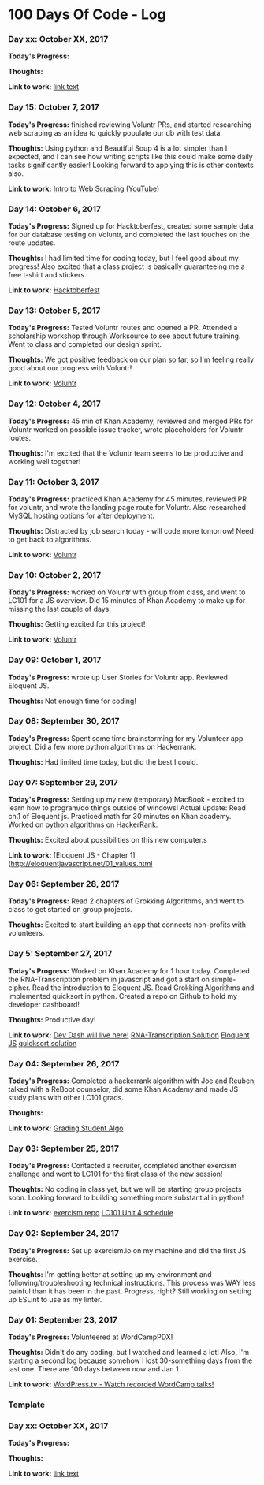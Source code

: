 # 100 Days Of Code - Log

### Day xx: October XX, 2017 

**Today's Progress:** 

**Thoughts:** 

**Link to work:** [link text](url)

### Day 15: October 7, 2017 

**Today's Progress:** finished reviewing Voluntr PRs, and started researching web scraping as an idea to quickly populate our db with test data.  

**Thoughts:** Using python and Beautiful Soup 4 is a lot simpler than I expected, and I can see how writing scripts like this could make some daily tasks significantly easier!  Looking forward to applying this is other contexts also.

**Link to work:** [Intro to Web Scraping (YouTube)](https://www.youtube.com/watch?v=XQgXKtPSzUI&t=383s)

### Day 14: October 6, 2017 

**Today's Progress:** Signed up for Hacktoberfest, created some sample data for our database testing on Voluntr, and completed the last touches on the route updates.  

**Thoughts:** I had limited time for coding today, but I feel good about my progress!  Also excited that a class project is basically guaranteeing me a free t-shirt and stickers.  

**Link to work:** [Hacktoberfest](https://hacktoberfest.digitalocean.com/)

### Day 13: October 5, 2017 

**Today's Progress:** Tested Voluntr routes and opened a PR.  Attended a scholarship workshop through Worksource to see about future training.  Went to class and completed our design sprint.  

**Thoughts:** We got positive feedback on our plan so far, so I'm feeling really good about our progress with Voluntr!

**Link to work:** [Voluntr](https://github.com/hendricksonsarahl/voluntr)

### Day 12: October 4, 2017 

**Today's Progress:** 45 min of Khan Academy, reviewed and merged PRs for Voluntr worked on possible issue tracker, wrote placeholders for Voluntr routes.

**Thoughts:** I'm excited that the Voluntr team seems to be productive and working well together!

### Day 11: October 3, 2017 

**Today's Progress:** practiced Khan Academy for 45 minutes, reviewed PR for voluntr, and wrote the landing page route for Voluntr.  Also researched MySQL hosting options for after deployment.

**Thoughts:** Distracted by job search today - will code more tomorrow!  Need to get back to algorithms.

**Link to work:** [Voluntr](https://github.com/hendricksonsarahl/voluntr)

### Day 10: October 2, 2017 

**Today's Progress:** worked on Voluntr with group from class, and went to LC101 for a JS overview.  Did 15 minutes of Khan Academy to make up for missing the last couple of days.  

**Thoughts:** Getting excited for this project!  

**Link to work:** [Voluntr](https://github.com/hendricksonsarahl/voluntr/issues)

### Day 09: October 1, 2017 

**Today's Progress:** wrote up User Stories for Voluntr app.  Reviewed Eloquent JS.  

**Thoughts:** Not enough time for coding!

### Day 08: September 30, 2017 

**Today's Progress:** Spent some time brainstorming for my Volunteer app project.  Did a few more python algorithms on Hackerrank.

**Thoughts:** Had limited time today, but did the best I could.


### Day 07: September 29, 2017 

**Today's Progress:** Setting up my new (temporary) MacBook - excited to learn how to program/do things outside of windows!  Actual update: Read ch.1 of Eloquent js.  Practiced math for 30 minutes on Khan academy.  Worked on python algorithms on HackerRank.    

**Thoughts:** Excited about possibilities on this new computer.s

**Link to work:** [Eloquent JS - Chapter 1](http://eloquentjavascript.net/01_values.html

### Day 06: September 28, 2017 

**Today's Progress:** Read 2 chapters of Grokking Algorithms, and went to class to get started on group projects.  

**Thoughts:** Excited to start building an app that connects non-profits with volunteers.

### Day 5: September 27, 2017 

**Today's Progress:** Worked on Khan Academy for 1 hour today.  Completed the RNA-Transcription problem in javascript and got a start on simple-cipher. Read the introduction to Eloquent JS.  Read Grokking Algorithms and implemented quicksort in python.  Created a repo on Github to hold my developer dashboard!

**Thoughts:** Productive day!  

**Link to work:** 
[Dev Dash will live here!](https://github.com/razzlepdx/dev-dash)
[RNA-Transcription Solution](https://github.com/razzlepdx/exercism-exercises/tree/master/javascript)
[Eloquent JS](http://eloquentjavascript.net/00_intro.html)
[quicksort solution](https://github.com/razzlepdx/FCC-Algorithms/tree/master/grokking-algorithms)

### Day 04: September 26, 2017 

**Today's Progress:** Completed a hackerrank algorithm with Joe and Reuben, talked with a ReBoot counselor, did some Khan Academy and made JS study plans with other LC101 grads.  

**Thoughts:** 

**Link to work:** [Grading Student Algo](https://github.com/razzlepdx/FCC-Algorithms/tree/master/hackerrank-algos)

### Day 03: September 25, 2017 

**Today's Progress:** Contacted a recruiter, completed another exercism challenge and went to LC101 for the first class of the new session!  

**Thoughts:** No coding in class yet, but we will be starting group projects soon.  Looking forward to building something more substantial in python!    

**Link to work:** [exercism repo](https://github.com/razzlepdx/exercism-exercises/tree/master/javascript)
[LC101 Unit 4 schedule](http://education.launchcode.org/lc101-unit4-portland/classes/)

### Day 02: September 24, 2017 

**Today's Progress:** Set up exercism.io on my machine and did the first JS exercise.  

**Thoughts:** I'm getting better at setting up my environment and following/troubleshooting technical instructions.  This process was WAY less painful than it has been in the past.  Progress, right?  Still working on setting up ESLint to use as my linter.

### Day 01: September 23, 2017 

**Today's Progress:** Volunteered at WordCampPDX!

**Thoughts:** Didn't do any coding, but I watched and learned a lot!  Also, I'm starting a second log because somehow I lost 30-something days from the last one. There are 100 days between now and Jan 1.

**Link to work:** [WordPress.tv - Watch recorded WordCamp talks!](https://wordpress.tv/)

### Template
### Day xx: October XX, 2017 

**Today's Progress:** 

**Thoughts:** 

**Link to work:** [link text](url)